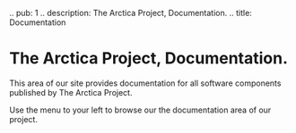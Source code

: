 .. pub: 1
.. description: The Arctica Project, Documentation.
.. title: Documentation


# The Arctica Project, Documentation.

This area of our site provides documentation for all software components published by The Arctica Project.

Use the menu to your left to browse our the documentation area of our project.
